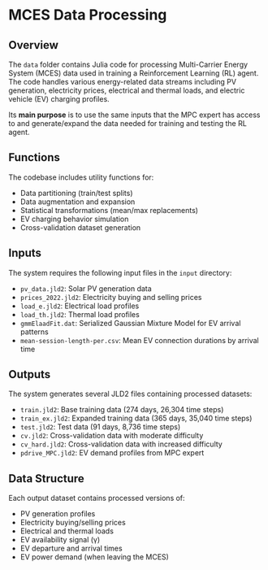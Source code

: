 # MCES Data Processing

## Overview

The `data` folder contains Julia code for processing Multi-Carrier Energy System (MCES) data used in training a Reinforcement Learning (RL) agent. The code handles various energy-related data streams including PV generation, electricity prices, electrical and thermal loads, and electric vehicle (EV) charging profiles. 

Its **main purpose** is to use the same inputs that the MPC expert has access to and generate/expand the data needed for training and testing the RL agent. 

## Functions

The codebase includes utility functions for:

- Data partitioning (train/test splits)
- Data augmentation and expansion
- Statistical transformations (mean/max replacements)
- EV charging behavior simulation
- Cross-validation dataset generation

## Inputs

The system requires the following input files in the `input` directory:

- `pv_data.jld2`: Solar PV generation data
- `prices_2022.jld2`: Electricity buying and selling prices
- `load_e.jld2`: Electrical load profiles
- `load_th.jld2`: Thermal load profiles
- `gmmElaadFit.dat`: Serialized Gaussian Mixture Model for EV arrival patterns
- `mean-session-length-per.csv`: Mean EV connection durations by arrival time

## Outputs

The system generates several JLD2 files containing processed datasets:

- `train.jld2`: Base training data (274 days, 26,304 time steps)
- `train_ex.jld2`: Expanded training data (365 days, 35,040 time steps)
- `test.jld2`: Test data (91 days, 8,736 time steps)
- `cv.jld2`: Cross-validation data with moderate difficulty
- `cv_hard.jld2`: Cross-validation data with increased difficulty
- `pdrive_MPC.jld2`: EV demand profiles from MPC expert

## Data Structure

Each output dataset contains processed versions of:

- PV generation profiles
- Electricity buying/selling prices
- Electrical and thermal loads
- EV availability signal (γ)
- EV departure and arrival times
- EV power demand (when leaving the MCES)

## 
